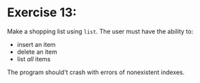 # Exercise 13:

Make a shopping list using `list`. The user must have the ability to:

- insert an item
- delete an item
- list *all* items

The program should't crash with errors of nonexistent indexes.

